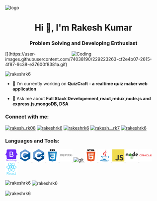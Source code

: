 ![logo](https://i.postimg.cc/nVRcRX5W/Linked-In-Banner.png)
<h1 align="center">Hi 👋, I'm Rakesh Kumar</h1>
<h3 align="center">Problem Solving and Developing Enthusiast</h3>
[<img align="right" alt="Coding" width="290" src="https://camo.githubusercontent.com/2fbae42dc2d0a3c46d5bdb13e5158efaeb7a1e4347e26b3f2d5400575de833e9/68747470733a2f2f7777772e6976656e7472612e636f6d2f6173736574732f696d616765732f62672f6261636b2d656e642d646576656c6f7065722e676966">](https://user-images.githubusercontent.com/74038190/229223263-cf2e4b07-2615-4f87-9c38-e37600f8381a.gif)

<p align="left"> <img src="https://komarev.com/ghpvc/?username=rakeshrk6&label=Profile%20views&color=0e75b6&style=flat" alt="rakeshrk6" /> </p>

- 🔭 I’m currently working on **QuizCraft - a realtime quiz maker web application**

- 💬 Ask me about **Full Stack Developement,react,redux,node.js and express.js,mongoDB, DSA**

<h3 align="left">Connect with me:</h3>
<p align="left">
<a href="https://twitter.com/rakesh_rk08" target="blank"><img align="center" src="https://raw.githubusercontent.com/rahuldkjain/github-profile-readme-generator/master/src/images/icons/Social/twitter.svg" alt="rakesh_rk08" height="30" width="40" /></a>
<a href="https://linkedin.com/in/rakeshrk6" target="blank"><img align="center" src="https://raw.githubusercontent.com/rahuldkjain/github-profile-readme-generator/master/src/images/icons/Social/linked-in-alt.svg" alt="rakeshrk6" height="30" width="40" /></a>
<a href="https://codesandbox.com/rakeshrk6" target="blank"><img align="center" src="https://raw.githubusercontent.com/rahuldkjain/github-profile-readme-generator/master/src/images/icons/Social/codesandbox.svg" alt="rakeshrk6" height="30" width="40" /></a>
<a href="https://instagram.com/rakesh__rk7" target="blank"><img align="center" src="https://raw.githubusercontent.com/rahuldkjain/github-profile-readme-generator/master/src/images/icons/Social/instagram.svg" alt="rakesh__rk7" height="30" width="40" /></a>
<a href="https://www.leetcode.com/rakeshrk6" target="blank"><img align="center" src="https://raw.githubusercontent.com/rahuldkjain/github-profile-readme-generator/master/src/images/icons/Social/leet-code.svg" alt="rakeshrk6" height="30" width="40" /></a>
</p>

<h3 align="left">Languages and Tools:</h3>
<p align="left"> <a href="https://getbootstrap.com" target="_blank" rel="noreferrer"> <img src="https://raw.githubusercontent.com/devicons/devicon/master/icons/bootstrap/bootstrap-plain-wordmark.svg" alt="bootstrap" width="40" height="40"/> </a> <a href="https://www.cprogramming.com/" target="_blank" rel="noreferrer"> <img src="https://raw.githubusercontent.com/devicons/devicon/master/icons/c/c-original.svg" alt="c" width="40" height="40"/> </a> <a href="https://www.w3schools.com/cpp/" target="_blank" rel="noreferrer"> <img src="https://raw.githubusercontent.com/devicons/devicon/master/icons/cplusplus/cplusplus-original.svg" alt="cplusplus" width="40" height="40"/> </a> <a href="https://www.w3schools.com/css/" target="_blank" rel="noreferrer"> <img src="https://raw.githubusercontent.com/devicons/devicon/master/icons/css3/css3-original-wordmark.svg" alt="css3" width="40" height="40"/> </a> <a href="https://expressjs.com" target="_blank" rel="noreferrer"> <img src="https://raw.githubusercontent.com/devicons/devicon/master/icons/express/express-original-wordmark.svg" alt="express" width="40" height="40"/> </a> <a href="https://git-scm.com/" target="_blank" rel="noreferrer"> <img src="https://www.vectorlogo.zone/logos/git-scm/git-scm-icon.svg" alt="git" width="40" height="40"/> </a> <a href="https://www.w3.org/html/" target="_blank" rel="noreferrer"> <img src="https://raw.githubusercontent.com/devicons/devicon/master/icons/html5/html5-original-wordmark.svg" alt="html5" width="40" height="40"/> </a> <a href="https://www.java.com" target="_blank" rel="noreferrer"> <img src="https://raw.githubusercontent.com/devicons/devicon/master/icons/java/java-original.svg" alt="java" width="40" height="40"/> </a> <a href="https://developer.mozilla.org/en-US/docs/Web/JavaScript" target="_blank" rel="noreferrer"> <img src="https://raw.githubusercontent.com/devicons/devicon/master/icons/javascript/javascript-original.svg" alt="javascript" width="40" height="40"/> </a> <a href="https://nodejs.org" target="_blank" rel="noreferrer"> <img src="https://raw.githubusercontent.com/devicons/devicon/master/icons/nodejs/nodejs-original-wordmark.svg" alt="nodejs" width="40" height="40"/> </a> <a href="https://www.oracle.com/" target="_blank" rel="noreferrer"> <img src="https://raw.githubusercontent.com/devicons/devicon/master/icons/oracle/oracle-original.svg" alt="oracle" width="40" height="40"/> </a> <a href="https://reactjs.org/" target="_blank" rel="noreferrer"> <img src="https://raw.githubusercontent.com/devicons/devicon/master/icons/react/react-original-wordmark.svg" alt="react" width="40" height="40"/> </a> </p>

<p><img align="left" src="https://github-readme-stats.vercel.app/api/top-langs?username=rakeshrk6&show_icons=true&locale=en&layout=compact" alt="rakeshrk6" /></p>

<p>&nbsp;<img align="center" src="https://github-readme-stats.vercel.app/api?username=rakeshrk6&show_icons=true&locale=en" alt="rakeshrk6" /></p>

<p><img align="center" src="https://github-readme-streak-stats.herokuapp.com/?user=rakeshrk6&" alt="rakeshrk6" /></p>
